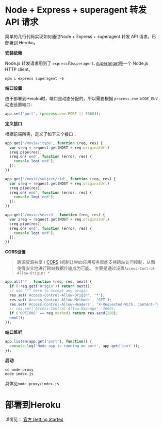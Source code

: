 # Node + Express + superagent 转发 API 请求
简单的几行代码实现如何通过Node + Express + superagent 转发 API 请求。已部署到 Heroku。

**安装依赖**

Node.js 转发请求用到了 `express`和`superagent`. [superanget](https://github.com/visionmedia/superagent)是一个 Node.js HTTP client。
```
npm i express superagent -S
```

**端口设置**

由于部署到Heroku时，端口是动态分配的，所以需要根据 `process.env.NODE_ENV` 动态设置端口:
```javascript
app.set('port', (process.env.PORT || 5000));
```
**定义接口**

根据前端所需，定义了如下三个接口：
```javascript
app.get('/movie/:type', function (req, res) {
  var sreq = request.get(HOST + req.originalUrl)
  sreq.pipe(res);
  sreq.on('end', function (error, res) {
    console.log('end');
  });
})

app.get('/movie/subject/:id', function (req, res) {
  var sreq = request.get(HOST + req.originalUrl)
  sreq.pipe(res);
  sreq.on('end', function (error, res) {
    console.log('end');
  });
})

app.get('/movie/search', function (req, res) {
  var sreq = request.get(HOST + req.originalUrl)
  sreq.pipe(res);
  sreq.on('end', function (error, res) {
    console.log('end');
  });
})
```

**CORS设置**

>跨源资源共享 ( [CORS](https://developer.mozilla.org/zh-CN/docs/Web/HTTP/Access_control_CORS) )机制让Web应用服务器能支持跨站访问控制，从而使得安全地进行跨站数据传输成为可能。
主要是通过设置`Access-Control-Allow-Origin: *`
```javascript
app.all('*', function (req, res, next) {
  if (!req.get('Origin')) return next();
  // use "*" here to accept any origin
  res.set('Access-Control-Allow-Origin', '*');
  res.set('Access-Control-Allow-Methods', 'GET');
  res.set('Access-Control-Allow-Headers', 'X-Requested-With, Content-Type');
  // res.set('Access-Control-Allow-Max-Age', 3600);
  if ('OPTIONS' == req.method) return res.send(200);
  next();
});
```
**端口监听**

```javascript
app.listen(app.get('port'), function() {
  console.log('Node app is running on port', app.get('port'));
});
```
**启动**

```
cd node-proxy
node index.js
```

具体见`node-proxy/index.js`

# 部署到Heroku
详情见： [官方 Getting Started](https://devcenter.heroku.com/articles/getting-started-with-nodejs#introduction)

